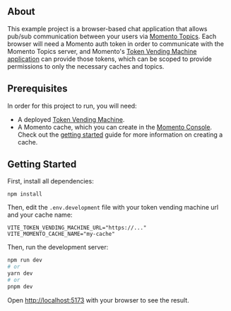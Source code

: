 ## About

This example project is a browser-based chat application that allows pub/sub communication between your users via [Momento Topics](https://docs.momentohq.com/introduction/momento-topics). Each browser will need a Momento auth token in order to communicate with the Momento Topics server, and Momento's [Token Vending Machine application](https://github.com/momentohq/client-sdk-javascript/tree/main/examples/nodejs/token-vending-machine) can provide those tokens, which can be scoped to provide permissions to only the necessary caches and topics.

## Prerequisites

In order for this project to run, you will need:

- A deployed [Token Vending Machine](https://github.com/momentohq/client-sdk-javascript/tree/main/examples/nodejs/token-vending-machine).
- A Momento cache, which you can create in the [Momento Console](https://console.gomomento.com). Check out the [getting started](https://docs.momentohq.com/getting-started) guide for more information on creating a cache.

## Getting Started

First, install all dependencies:

```
npm install
```

Then, edit the `.env.development` file with your token vending machine url and your cache name:

```
VITE_TOKEN_VENDING_MACHINE_URL="https://..."
VITE_MOMENTO_CACHE_NAME="my-cache"
```

Then, run the development server:

```bash
npm run dev
# or
yarn dev
# or
pnpm dev
```

Open [http://localhost:5173](http://localhost:5173) with your browser to see the result.

